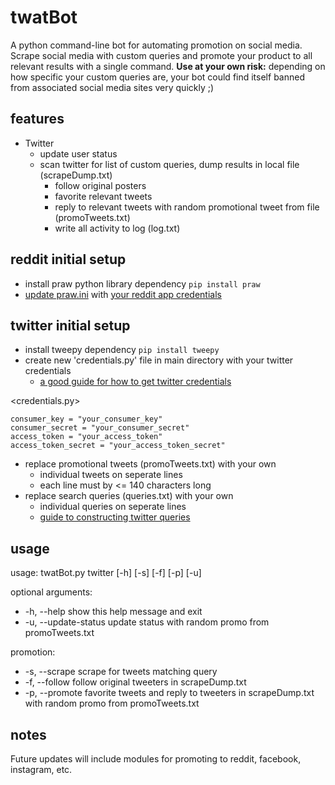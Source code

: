 # twatBot
A python command-line bot for automating promotion on social media. Scrape social media with custom queries and promote your product to all relevant results with a single command. <b>Use at your own risk:</b> depending on how specific your custom queries are, your bot could find itself banned from associated social media sites very quickly ;)

## features
- Twitter
	- update user status
	- scan twitter for list of custom queries, dump results in local file (scrapeDump.txt)
		- follow original posters
		- favorite relevant tweets
		- reply to relevant tweets with random promotional tweet from file (promoTweets.txt)
		- write all activity to log (log.txt)

## reddit initial setup
- install praw python library dependency `pip install praw`
- <a href="https://praw.readthedocs.io/en/v4.0.0/getting_started/configuration/prawini.html">update praw.ini</a> with <a href="http://pythonforengineers.com/build-a-reddit-bot-part-1/">your reddit app credentials</a>
 
 
## twitter initial setup
- install tweepy dependency `pip install tweepy`
- create new 'credentials.py' file in main directory with your twitter credentials
	- <a href="https://www.digitalocean.com/community/tutorials/how-to-create-a-twitterbot-with-python-3-and-the-tweepy-library">a good guide for how to get twitter credentials</a>

<credentials.py>
```
consumer_key = "your_consumer_key"
consumer_secret = "your_consumer_secret"
access_token = "your_access_token"
access_token_secret = "your_access_token_secret"
```

- replace promotional tweets (promoTweets.txt) with your own
	- individual tweets on seperate lines
	- each line must by <= 140 characters long
- replace search queries (queries.txt) with your own
	- individual queries on seperate lines
	- <a href="https://dev.twitter.com/rest/public/search">guide to constructing twitter queries</a>

## usage
usage: twatBot.py twitter [-h] [-s] [-f] [-p] [-u]

optional arguments:
- -h, --help           		show this help message and exit
- -u, --update-status update status with random promo from promoTweets.txt

promotion:
- -s, --scrape       		scrape for tweets matching query
- -f, --follow         		follow original tweeters in scrapeDump.txt
- -p, --promote        	favorite tweets and reply to tweeters in scrapeDump.txt with random promo from promoTweets.txt

## notes
Future updates will include modules for promoting to reddit, facebook, instagram, etc.